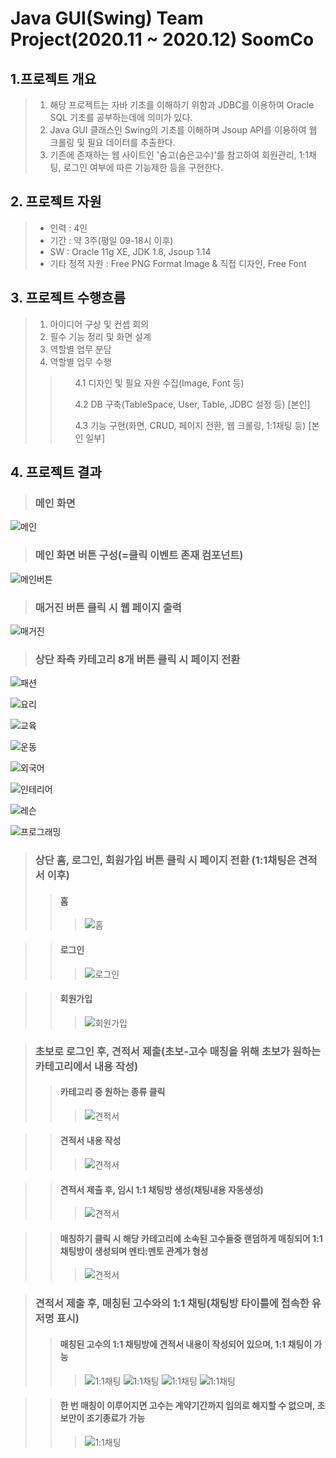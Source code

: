 # Java GUI(Swing) Team Project(2020.11 ~ 2020.12) SoomCo

## 1.프로젝트 개요

>1. 해당 프로젝트는 자바 기초를 이해하기 위함과 JDBC를 이용하여 Oracle SQL 기초를 공부하는데에 의미가 있다.<br>
>2. Java GUI 클래스인 Swing의 기초를 이해하며 Jsoup API를 이용하여 웹 크롤링 및 필요 데이터를 추출한다.<br>
>3. 기존에 존재하는 웹 사이트인 '숨고(숨은고수)'를 참고하여 회원관리, 1:1채팅, 로그인 여부에 따른 기능제한 등을 구현한다.

## 2. 프로젝트 자원

>+ 인력 : 4인
>+ 기간 : 약 3주(평일 09-18시 이후)
>+ SW : Oracle 11g XE, JDK 1.8, Jsoup 1.14
>+ 기타 정적 자원 : Free PNG Format Image & 직접 디자인, Free Font

## 3. 프로젝트 수행흐름

>1. 아이디어 구상 및 컨셉 회의
>2. 필수 기능 정리 및 화면 설계
>3. 역할별 업무 분담
>4. 역할별 업무 수행
>><ol> 4.1 디자인 및 필요 자원 수집(Image, Font 등) </ol>
>><ol> 4.2 DB 구축(TableSpace, User, Table, JDBC 설정 등) [본인] </ol>
>><ol> 4.3 기능 구현(화면, CRUD, 페이지 전환, 웹 크롤링, 1:1채팅 등) [본인 일부] </ol>
 
## 4. 프로젝트 결과
>### 메인 화면

![메인](./mdImages/숨코메인.png)

>### 메인 화면 버튼 구성(=클릭 이벤트 존재 컴포넌트)

![메인버튼](./mdImages/숨코메인_버튼.png)

>### 매거진 버튼 클릭 시 웹 페이지 출력

![매거진](./mdImages/웹크롤링_수정.png)

>### 상단 좌측 카테고리 8개 버튼 클릭 시 페이지 전환

![패션](./mdImages/패션.png)

![요리](./mdImages/요리.png)

![교육](./mdImages/교육.png)

![운동](./mdImages/운동.png)

![외국어](./mdImages/외국어.png)

![인테리어](./mdImages/인테리어.png)

![레슨](./mdImages/레슨.png)

![프로그래밍](./mdImages/프로그래밍1.png)

>### 상단 홈, 로그인, 회원가입 버튼 클릭 시 페이지 전환 (1:1채팅은 견적서 이후)
>>
>>#### 홈
>>>![홈](./mdImages/숨코메인.png)

>>#### 로그인
>>>![로그인](./mdImages/로그인.png)

>>#### 회원가입
>>>![회원가입](./mdImages/회원가입.png)

>### 초보로 로그인 후, 견적서 제출(초보-고수 매칭을 위해 초보가 원하는 카테고리에서 내용 작성)
>>
>>#### 카테고리 중 원하는 종류 클릭
>>>![견적서](./mdImages/초보견적서.png)

>>#### 견적서 내용 작성
>>>![견적서](./mdImages/초보견적서2.png)

>>#### 견적서 제출 후, 임시 1:1 채팅방 생성(채팅내용 자동생성)
>>>![견적서](./mdImages/초보견적서3.png)

>>#### 매칭하기 클릭 시 해당 카테고리에 소속된 고수들중 랜덤하게 매칭되어 1:1 채팅방이 생성되며 멘티:멘토 관계가 형성
>>>![견적서](./mdImages/초보견적서4.png)

>### 견적서 제출 후, 매칭된 고수와의 1:1 채팅(채팅방 타이틀에 접속한 유저명 표시)
>>
>>#### 매칭된 고수의 1:1 채팅방에 견적서 내용이 작성되어 있으며, 1:1 채팅이 가능
>>>![1:1채팅](./mdImages/고수채팅1.png)
>>>![1:1채팅](./mdImages/고수채팅2_수정.png)
>>>![1:1채팅](./mdImages/초보채팅1.png)
>>>![1:1채팅](./mdImages/고수채팅3.png)

>>#### 한 번 매칭이 이루어지면 고수는 계약기간까지 임의로 해지할 수 없으며, 초보만이 조기종료가 가능
>>>![1:1채팅](./mdImages/고수채팅4.png)
